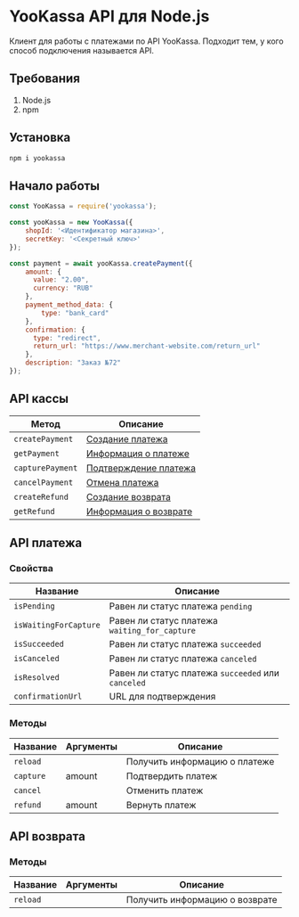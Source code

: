 # YooKassa API для Node.js

Клиент для работы с платежами по API YooKassa. Подходит тем, у кого способ подключения называется API.

## Требования

1. Node.js
2. npm

## Установка

```sh
npm i yookassa
```

## Начало работы

```js
const YooKassa = require('yookassa');

const yooKassa = new YooKassa({
    shopId: '<Идентификатор магазина>',
    secretKey: '<Секретный ключ>'
});

const payment = await yooKassa.createPayment({
    amount: {
      value: "2.00",
      currency: "RUB"
    },
    payment_method_data: {
        type: "bank_card"
    },
    confirmation: {
      type: "redirect",
      return_url: "https://www.merchant-website.com/return_url"
    },
    description: "Заказ №72"
});
```

## API кассы

| Метод            | Описание                                                                    |
| ---              | ---                                                                         |
| `createPayment`  | [Создание платежа](https://yookassa.ru/developers/api#create_payment)       |
| `getPayment`     | [Информация о платеже](https://yookassa.ru/developers/api#get_payment)      |
| `capturePayment` | [Подтверждение платежа](https://yookassa.ru/developers/api#capture_payment) |
| `cancelPayment`  | [Отмена платежа](https://yookassa.ru/developers/api#cancel_payment)         |
| `createRefund`   | [Создание возврата](https://yookassa.ru/developers/api#create_refund)       |
| `getRefund`      | [Информация о возврате](https://yookassa.ru/developers/api#get_refund)      |


## API платежа

### Свойства

| Название              | Описание                                           |
| ---                   | ---                                                |
| `isPending`           | Равен ли статус платежа `pending`                  |
| `isWaitingForCapture` | Равен ли статус платежа `waiting_for_capture`      |
| `isSucceeded`         | Равен ли статус платежа `succeeded`                |
| `isCanceled`          | Равен ли статус платежа `canceled`                 |
| `isResolved`          | Равен ли статус платежа `succeeded` или `canceled` |
| `confirmationUrl`     | URL для подтверждения                              |


### Методы

| Название  | Аргументы | Описание                      |
| ---       | ---       | ---                           |
| `reload`  |           | Получить информацию о платеже |
| `capture` | amount    | Подтвердить платеж            |
| `cancel`  |           | Отменить платеж               |
| `refund`  | amount    | Вернуть платеж                |


## API возврата

### Методы

| Название  | Аргументы | Описание                       |
| ---       | ---       | ---                            |
| `reload`  |           | Получить информацию о возврате |